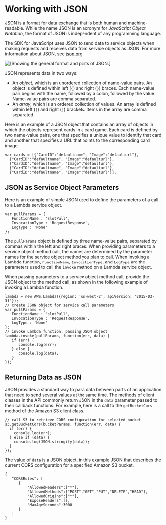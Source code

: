 # Working with JSON<a name="working-with-json"></a>

JSON is a format for data exchange that is both human and machine\-readable\. While the name JSON is an acronym for *JavaScript Object Notation*, the format of JSON is independent of any programming language\.

The SDK for JavaScript uses JSON to send data to service objects when making requests and receives data from service objects as JSON\. For more information about JSON, see [json\.org](https://json.org)\.

![\[Showing the general format and parts of JSON.\]](http://docs.aws.amazon.com/sdk-for-javascript/v2/developer-guide/images/json-format.png)

JSON represents data in two ways:
+ An *object*, which is an unordered collection of name\-value pairs\. An object is defined within left \(`{`\) and right \(`}`\) braces\. Each name\-value pair begins with the name, followed by a colon, followed by the value\. Name\-value pairs are comma separated\.
+ An *array*, which is an ordered collection of values\. An array is defined within left \(`[`\) and right \(`]`\) brackets\. Items in the array are comma separated\.

Here is an example of a JSON object that contains an array of objects in which the objects represent cards in a card game\. Each card is defined by two name\-value pairs, one that specifies a unique value to identify that card and another that specifies a URL that points to the corresponding card image\.

```
var cards = [{"CardID":"defaultname", "Image":"defaulturl"},
  {"CardID":"defaultname", "Image":"defaulturl"},
  {"CardID":"defaultname", "Image":"defaulturl"},
  {"CardID":"defaultname", "Image":"defaulturl"},
  {"CardID":"defaultname", "Image":"defaulturl"}];
```

## JSON as Service Object Parameters<a name="json-as-parameters-passed"></a>

Here is an example of simple JSON used to define the parameters of a call to a Lambda service object\.

```
var pullParams = {
   FunctionName : 'slotPull',
   InvocationType : 'RequestResponse',
   LogType : 'None'
};
```

The `pullParams` object is defined by three name\-value pairs, separated by commas within the left and right braces\. When providing parameters to a service object method call, the names are determined by the parameter names for the service object method you plan to call\. When invoking a Lambda function, `FunctionName`, `InvocationType`, and `LogType` are the parameters used to call the `invoke` method on a Lambda service object\.

When passing parameters to a service object method call, provide the JSON object to the method call, as shown in the following example of invoking a Lambda function\.

```
lambda = new AWS.Lambda({region: 'us-west-2', apiVersion: '2015-03-31'});
// create JSON object for service call parameters
var pullParams = {
   FunctionName : 'slotPull',
   InvocationType : 'RequestResponse',
   LogType : 'None'
};                
// invoke Lambda function, passing JSON object
lambda.invoke(pullParams, function(err, data) {
   if (err) {
      console.log(err);
   } else {
      console.log(data);
   }
});
```

## Returning Data as JSON<a name="json-as-returned-data"></a>

JSON provides a standard way to pass data between parts of an application that need to send several values at the same time\. The methods of client classes in the API commonly return JSON in the `data` parameter passed to their callback functions\. For example, here is a call to the `getBucketCors` method of the Amazon S3 client class\.

```
// call S3 to retrieve CORS configuration for selected bucket
s3.getBucketCors(bucketParams, function(err, data) {
  if (err) {
    console.log(err);
  } else if (data) {
    console.log(JSON.stringify(data));
  }
});
```

The value of `data` is a JSON object, in this example JSON that describes the current CORS configuration for a specified Amazon S3 bucket\.

```
{
   "CORSRules": [
      {
          "AllowedHeaders":["*"],
          "AllowedMethods":["POST","GET","PUT","DELETE","HEAD"],
          "AllowedOrigins":["*"],
          "ExposeHeaders":[],
          "MaxAgeSeconds":3000
      }
   ]
}
```